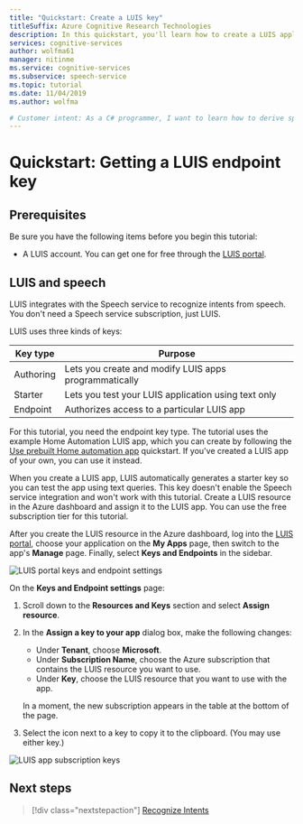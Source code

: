 ```yaml
---
title: "Quickstart: Create a LUIS key"
titleSuffix: Azure Cognitive Research Technologies
description: In this quickstart, you'll learn how to create a LUIS application and get a key.
services: cognitive-services
author: wolfma61
manager: nitinme
ms.service: cognitive-services
ms.subservice: speech-service
ms.topic: tutorial
ms.date: 11/04/2019
ms.author: wolfma

# Customer intent: As a C# programmer, I want to learn how to derive speaker intent from their utterances so that I can create a conversational UI for my application.
---
```


# Quickstart: Getting a LUIS endpoint key

## Prerequisites

Be sure you have the following items before you begin this tutorial:

* A LUIS account. You can get one for free through the [LUIS portal](https://www.luis.ai/home).

## LUIS and speech

LUIS integrates with the Speech service to recognize intents from speech. You don't need a Speech service subscription, just LUIS.

LUIS uses three kinds of keys:

|Key type|Purpose|
|--------|-------|
|Authoring|Lets you create and modify LUIS apps programmatically|
|Starter|Lets you test your LUIS application using text only|
|Endpoint |Authorizes access to a particular LUIS app|

For this tutorial, you need the endpoint key type. The tutorial uses the example Home Automation LUIS app, which you can create by following the [Use prebuilt Home automation app](https://docs.microsoft.com/azure/cognitive-services/luis/luis-get-started-create-app) quickstart. If you've created a LUIS app of your own, you can use it instead.

When you create a LUIS app, LUIS automatically generates a starter key so you can test the app using text queries. This key doesn't enable the Speech service integration and won't work with this tutorial. Create a LUIS resource in the Azure dashboard and assign it to the LUIS app. You can use the free subscription tier for this tutorial.

After you create the LUIS resource in the Azure dashboard, log into the [LUIS portal](https://www.luis.ai/home), choose your application on the **My Apps** page, then switch to the app's **Manage** page. Finally, select **Keys and Endpoints** in the sidebar.

![LUIS portal keys and endpoint settings](~/articles/cognitive-services/Speech-Service/media/sdk/luis-keys-endpoints-page.png)

On the **Keys and Endpoint settings** page:

1. Scroll down to the **Resources and Keys** section and select **Assign resource**.
1. In the **Assign a key to your app** dialog box, make the following changes:

   * Under **Tenant**, choose **Microsoft**.
   * Under **Subscription Name**, choose the Azure subscription that contains the LUIS resource you want to use.
   * Under **Key**, choose the LUIS resource that you want to use with the app.

   In a moment, the new subscription appears in the table at the bottom of the page.

1. Select the icon next to a key to copy it to the clipboard. (You may use either key.)

![LUIS app subscription keys](~/articles/cognitive-services/Speech-Service/media/sdk/luis-keys-assigned.png)


## Next steps

> [!div class="nextstepaction"]
> [Recognize Intents](~/articles/cognitive-services/Speech-Service/quickstarts/intent-recognition.md)
